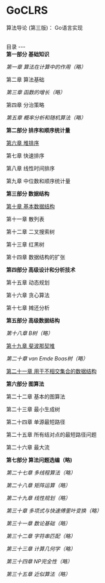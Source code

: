 GoCLRS
======

算法导论 (第三版)： Go语言实现

<br>
目录
---
<br>
<strong>第一部分 基础知识</strong>

<em>第一章 算法在计算中的作用（略）</em>

第二章 算法基础

<em>第三章 函数的增长（略）</em>

第四章 分治策略

<em>第五章 概率分析和随机算法（略）</em>

<strong>第二部分 排序和顺序统计量</strong>

[第六章 堆排序](chapters/chapter06.md)

第七章 快速排序

第八章 线性时间排序

第九章 中位数和顺序统计量

<strong>第三部分 数据结构</strong>

[第十章 基本数据结构](chapters/chapter10.md)

第十一章 散列表

第十二章 二叉搜索树

第十三章 红黑树

第十四章 数据结构的扩张

<strong>第四部分 高级设计和分析技术</strong>

第十五章 动态规划

第十六章 贪心算法

第十七章 摊还分析

<strong>第五部分 高级数据结构</strong>

<em>第十八章 B树（略）</em>

[第十九章 斐波那契堆](chapters/chapter19.md)

<em>第二十章 van Emde Boas树（略）</em>

[第二十一章 用于不相交集合的数据结构](chapters/chapter21.md)

<strong>第六部分 图算法</strong>

第二十二章 基本的图算法

第二十三章 最小生成树

第二十四章 单源最短路径

第二十五章 所有结对点的最短路径问题

第二十六章 最大流

<strong>第七部分 算法问题选编（略)</strong>

<em>第二十七章 多线程算法（略）

第二十八章 矩阵运算（略）

第二十九章 线性规划（略）

第三十章 多项式与快速傅里叶变换（略）

第三十一章 数论基础（略）

第三十二章 字符串匹配（略）

第三十三章 计算几何学（略）

第三十四章 NP完全性（略）

第三十五章 近似算法（略）</em>